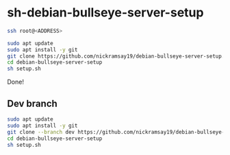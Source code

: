 # sh-debian-bullseye-server-setup

```sh
ssh root@<ADDRESS>
```

```sh
sudo apt update
sudo apt install -y git
git clone https://github.com/nickramsay19/debian-bullseye-server-setup.git 
cd debian-bullseye-server-setup
sh setup.sh
```

Done!

## Dev branch
```sh
sudo apt update
sudo apt install -y git
git clone --branch dev https://github.com/nickramsay19/debian-bullseye-server-setup.git 
cd debian-bullseye-server-setup
sh setup.sh
```
